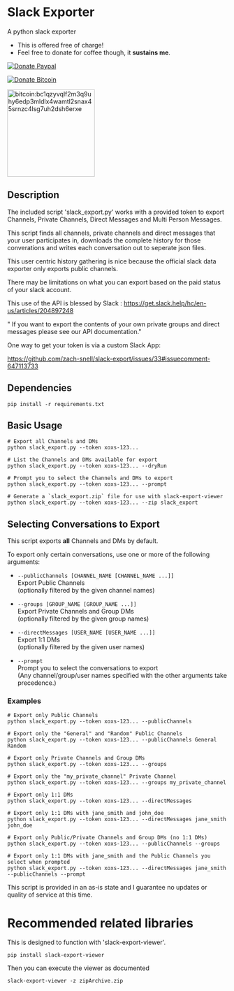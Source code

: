 # Slack Exporter
A python slack exporter

- This is offered free of charge! 
- Feel free to donate for coffee though, it **sustains me**.

[![Donate Paypal](https://img.shields.io/badge/Donate-Paypal--Has--Fees-blue.svg?logo=paypal&style=popout)](https://www.paypal.com/cgi-bin/webscr?cmd=_s-xclick&hosted_button_id=RWYM3TQN4XGT4&source=url)

[![Donate Bitcoin](https://img.shields.io/badge/Donate-Bitcoin--No--Fees-yellow.svg?logo=bitcoin&style=popout)](ReadmeAssets/bitcoin_donate.PNG?raw=true#bitcoin:bc1qzyvqlf2m3q9uhy6edp3mldlx4wamtl2snax45srnzc4lsg7uh2dsh6erxe)

<img src="ReadmeAssets/bitcoin_donate.PNG?raw=true" alt="bitcoin:bc1qzyvqlf2m3q9uhy6edp3mldlx4wamtl2snax45srnzc4lsg7uh2dsh6erxe" width="200" height="auto">

## Description

The included script 'slack_export.py' works with a provided token to export Channels, Private Channels, Direct Messages and Multi Person Messages.

This script finds all channels, private channels and direct messages that your user participates in, downloads the complete history for those converations and writes each conversation out to seperate json files.

This user centric history gathering is nice because the official slack data exporter only exports public channels.

There may be limitations on what you can export based on the paid status of your slack account.

This use of the API is blessed by Slack : https://get.slack.help/hc/en-us/articles/204897248

" If you want to export the contents of your own private groups and direct messages
please see our API documentation."

One way to get your token is via a custom Slack App:

https://github.com/zach-snell/slack-export/issues/33#issuecomment-647113733

## Dependencies
```
pip install -r requirements.txt
```

## Basic Usage
```
# Export all Channels and DMs
python slack_export.py --token xoxs-123...

# List the Channels and DMs available for export
python slack_export.py --token xoxs-123... --dryRun

# Prompt you to select the Channels and DMs to export
python slack_export.py --token xoxs-123... --prompt

# Generate a `slack_export.zip` file for use with slack-export-viewer
python slack_export.py --token xoxs-123... --zip slack_export
```

## Selecting Conversations to Export

This script exports **all** Channels and DMs by default.

To export only certain conversations, use one or more of the following arguments:

* `--publicChannels [CHANNEL_NAME [CHANNEL_NAME ...]]`\
Export Public Channels\
(optionally filtered by the given channel names)

* `--groups [GROUP_NAME [GROUP_NAME ...]]`\
Export Private Channels and Group DMs\
(optionally filtered by the given group names)

* `--directMessages [USER_NAME [USER_NAME ...]]`\
Export 1:1 DMs\
(optionally filtered by the given user names)

* `--prompt`\
Prompt you to select the conversations to export\
(Any channel/group/user names specified with the other arguments take precedence.)

### Examples
```
# Export only Public Channels
python slack_export.py --token xoxs-123... --publicChannels

# Export only the "General" and "Random" Public Channels
python slack_export.py --token xoxs-123... --publicChannels General Random

# Export only Private Channels and Group DMs
python slack_export.py --token xoxs-123... --groups

# Export only the "my_private_channel" Private Channel
python slack_export.py --token xoxs-123... --groups my_private_channel

# Export only 1:1 DMs
python slack_export.py --token xoxs-123... --directMessages

# Export only 1:1 DMs with jane_smith and john_doe
python slack_export.py --token xoxs-123... --directMessages jane_smith john_doe

# Export only Public/Private Channels and Group DMs (no 1:1 DMs)
python slack_export.py --token xoxs-123... --publicChannels --groups

# Export only 1:1 DMs with jane_smith and the Public Channels you select when prompted
python slack_export.py --token xoxs-123... --directMessages jane_smith --publicChannels --prompt
```
This script is provided in an as-is state and I guarantee no updates or quality of service at this time.

# Recommended related libraries

This is designed to function with 'slack-export-viewer'.
  ```
  pip install slack-export-viewer
  ```

Then you can execute the viewer as documented
```
slack-export-viewer -z zipArchive.zip
```


